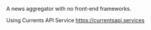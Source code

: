 A news aggregator with no front-end frameworks. 

Using Currents API Service
https://currentsapi.services
